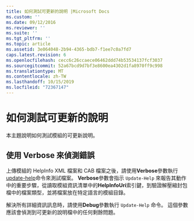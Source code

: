 ```yaml
---
title: 如何測試可更新的說明 |Microsoft Docs
ms.custom: ''
ms.date: 09/12/2016
ms.reviewer: ''
ms.suite: ''
ms.tgt_pltfrm: ''
ms.topic: article
ms.assetid: 3e064048-2b94-4365-bdb7-f1ee7c0a7fd7
caps.latest.revision: 6
ms.openlocfilehash: cecc6c26ccaece06462ddd74b53534137fcf3037
ms.sourcegitcommit: 52a67bcd9d7bf3e8600ea4302d1fa8970ff9c998
ms.translationtype: MT
ms.contentlocale: zh-TW
ms.lasthandoff: 10/15/2019
ms.locfileid: "72367147"
---
```

# <a name="how-to-test-updatable-help"></a>如何測試可更新的說明

本主題說明如何測試模組的可更新說明。

## <a name="using-verbose-to-detect-errors"></a>使用 Verbose 來偵測錯誤

上傳模組的 HelpInfo XML 檔案和 CAB 檔案之後，請使用**Verbose**參數執行[update-help](/powershell/module/Microsoft.PowerShell.Core/Update-Help)命令來測試檔案。 **Verbose**參數會指示 `Update-Help` 來報告其動作中的重要步驟，從讀取模組資訊清單中的**HelpInfoUri**索引鍵，到驗證解壓縮封包檔中的檔案類型，並將檔案放在特定語言的模組目錄。

解決所有詳細資訊訊息時，請使用**Debug**參數執行 `Update-Help` 命令。 這個參數應該會偵測到可更新的說明檔中的任何剩餘問題。
